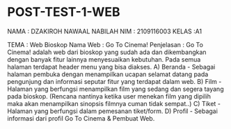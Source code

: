 # POST-TEST-1-WEB
NAMA : DZAKIROH NAWAAL NABILAH
NIM : 2109116003
KELAS :A1

TEMA : Web Bioskop
Nama Web : Go To Cinema!
Penjelasan :
Go To Cinema! adalah web dari bioskop yang sudah ada dan dikembangkan dengan banyak fitur lainnya menyesuaikan kebutuhan.
Pada semua halaman terdapat header menu yang bisa diakses.
A) Beranda - Sebagai halaman pembuka dengan menampilkan ucapan selamat datang pada pengunjung dan informasi seputar fitur yang terdapat dalam web.
B) Film - Halaman yang berfungsi menampilkan film yang sedang dan segera tayang pada bioskop. (Rencana nantinya ketika user menekan film yang dipilih maka
akan menampilkan sinopsis filmnya cuman tidak sempat..)
C) Tiket -  Halaman yang berfungsi dalam pemesanan tiket/form.
D) Profil - Sebagai informasi dari profil Go To Cinema & Pembuat Web.
